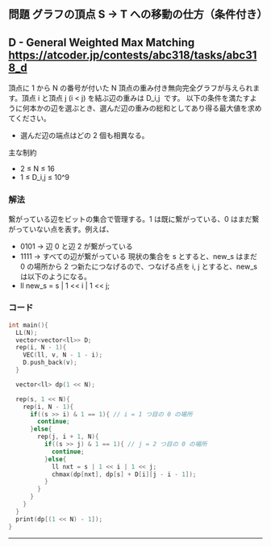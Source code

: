 ## 問題 グラフの頂点 S -> T への移動の仕方（条件付き）
D - General Weighted Max Matching
https://atcoder.jp/contests/abc318/tasks/abc318_d
---
頂点に 1 から N の番号が付いた N 頂点の重み付き無向完全グラフが与えられます。頂点 i と頂点 j (i < j) を結ぶ辺の重みは D_i,j ​ です。 以下の条件を満たすように何本かの辺を選ぶとき、選んだ辺の重みの総和としてあり得る最大値を求めてください。
- 選んだ辺の端点はどの 2 個も相異なる。

主な制約
- 2 ≤ N ≤ 16
- 1 ≤ D_i,j ≤ 10^9

### 解法
繋がっている辺をビットの集合で管理する。1 は既に繋がっている、0 はまだ繋がっていない点を表す。例えば、
- 0101 -> 辺 0 と辺 2 が繋がっている
- 1111 -> すべての辺が繋がっている
現状の集合を s とすると、new_s はまだ 0 の場所から 2 つ新たにつなげるので、つなげる点を i, j とすると、new_s は以下のようになる。
- ll new_s = s | 1 << i | 1 << j;

### コード
```cpp
int main(){
  LL(N);
  vector<vector<ll>> D;
  rep(i, N - 1){
    VEC(ll, v, N - 1 - i);
    D.push_back(v);
  }

  vector<ll> dp(1 << N);

  rep(s, 1 << N){
    rep(i, N - 1){
      if((s >> i) & 1 == 1){ // i = 1 つ目の 0 の場所
        continue;
      }else{
        rep(j, i + 1, N){
          if((s >> j) & 1 == 1){ // j = 2 つ目の 0 の場所
            continue;
          }else{
            ll nxt = s | 1 << i | 1 << j;
            chmax(dp[nxt], dp[s] + D[i][j - i - 1]);
          }
        } 
      }
    }
  }
  print(dp[(1 << N) - 1]);
}
```


***